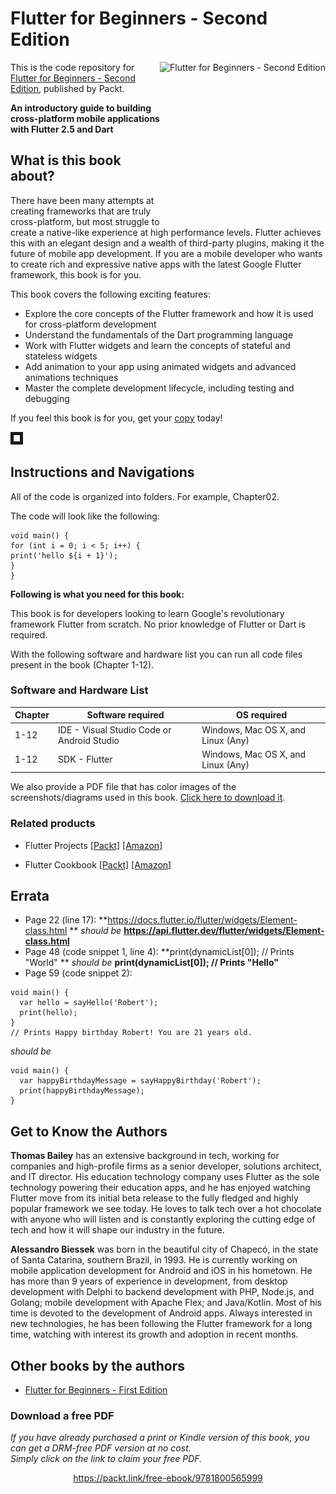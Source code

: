 


# Flutter for Beginners - Second Edition

<a href="https://www.packtpub.com/product/flutter-for-beginners-second-edition/9781800565999?utm_source=github&utm_medium=repository&utm_campaign=9781800565999"><img src="https://static.packt-cdn.com/products/9781800565999/cover/smaller" alt="Flutter for Beginners - Second Edition" height="256px" align="right"></a>

This is the code repository for [Flutter for Beginners - Second Edition](https://www.packtpub.com/product/flutter-for-beginners-second-edition/9781800565999?utm_source=github&utm_medium=repository&utm_campaign=9781800565999), published by Packt.

**An introductory guide to building cross-platform mobile applications with Flutter 2.5 and Dart**

## What is this book about?
There have been many attempts at creating frameworks that are truly cross-platform, but most struggle to create a native-like experience at high performance levels. Flutter achieves this with an elegant design and a wealth of third-party plugins, making it the future of mobile app development. If you are a mobile developer who wants to create rich and expressive native apps with the latest Google Flutter framework, this book is for you.

This book covers the following exciting features:
* Explore the core concepts of the Flutter framework and how it is used for cross-platform development
* Understand the fundamentals of the Dart programming language
* Work with Flutter widgets and learn the concepts of stateful and stateless widgets
* Add animation to your app using animated widgets and advanced animations techniques
* Master the complete development lifecycle, including testing and debugging

If you feel this book is for you, get your [copy](https://www.amazon.com/dp/1800565992) today!

<a href="https://www.packtpub.com/?utm_source=github&utm_medium=banner&utm_campaign=GitHubBanner"><img src="https://raw.githubusercontent.com/PacktPublishing/GitHub/master/GitHub.png" 
alt="https://www.packtpub.com/" border="5" /></a>


## Instructions and Navigations
All of the code is organized into folders. For example, Chapter02.

The code will look like the following:
```
void main() {
for (int i = 0; i < 5; i++) {
print('hello ${i + 1}');
}
}

```

**Following is what you need for this book:**

This book is for developers looking to learn Google's revolutionary framework Flutter from scratch. No prior knowledge of Flutter or Dart is required.

With the following software and hardware list you can run all code files present in the book (Chapter 1-12).

### Software and Hardware List

| Chapter  | Software required                             | OS required                        |
| -------- | ----------------------------------------------| -----------------------------------|
| 1-12     | IDE - Visual Studio Code or Android Studio    | Windows, Mac OS X, and Linux (Any) |
| 1-12     | SDK - Flutter                                 | Windows, Mac OS X, and Linux (Any) |


We also provide a PDF file that has color images of the screenshots/diagrams used in this book. [Click here to download it](https://static.packt-cdn.com/downloads/9781800565999_ColorImages.pdf).


### Related products <Other books you may enjoy>
* Flutter Projects [[Packt]](https://www.packtpub.com/product/flutter-projects/9781838647773?utm_source=github&utm_medium=repository&utm_campaign=9781838647773) [[Amazon]](https://www.amazon.com/dp/1838647775)

* Flutter Cookbook [[Packt]](https://www.packtpub.com/product/flutter-cookbook/9781838823382?utm_source=github&utm_medium=repository&utm_campaign=9781838823382) [[Amazon]](https://www.amazon.com/dp/1838823387)

## Errata 
 * Page 22 (line 17):  **https://docs.flutter.io/flutter/widgets/Element-class.html ** _should be_ **https://api.flutter.dev/flutter/widgets/Element-class.html**
 * Page 48 (code snippet 1, line 4):  **print(dynamicList[0]); // Prints "World" ** _should be_ **print(dynamicList[0]); // Prints "Hello"**
 * Page 59 (code snippet 2): 
 ```
 void main() {
   var hello = sayHello('Robert');
   print(hello);
 }
 // Prints Happy birthday Robert! You are 21 years old.
```
 _should be_ 
  ```
  void main() {
    var happyBirthdayMessage = sayHappyBirthday('Robert');
    print(happyBirthdayMessage);
  }

  ```

## Get to Know the Authors
**Thomas Bailey**
has an extensive background in tech, working for companies and high-profile firms as a senior developer, solutions architect, and IT director. His education technology company uses Flutter as the sole technology powering their education apps, and he has enjoyed watching Flutter move from its initial beta release to the fully fledged and highly popular framework we see today. He loves to talk tech over a hot chocolate with anyone who will listen and is constantly exploring the cutting edge of tech and how it will shape our industry in the future.

**Alessandro Biessek**
was born in the beautiful city of Chapecó, in the state of Santa Catarina, southern Brazil, in 1993. He is currently working on mobile application development for Android and iOS in his hometown. He has more than 9 years of experience in development, from desktop development with Delphi to backend development with PHP, Node.js, and Golang; mobile development with Apache Flex; and Java/Kotlin. Most of his time is devoted to the development of Android apps. Always interested in new technologies, he has been following the Flutter framework for a long time, watching with interest its growth and adoption in recent months.

## Other books by the authors
* [Flutter for Beginners - First Edition](https://www.packtpub.com/product/flutter-for-beginners/9781788996082?utm_source=github&utm_medium=repository&utm_campaign=9781788996082)
### Download a free PDF

 <i>If you have already purchased a print or Kindle version of this book, you can get a DRM-free PDF version at no cost.<br>Simply click on the link to claim your free PDF.</i>
<p align="center"> <a href="https://packt.link/free-ebook/9781800565999">https://packt.link/free-ebook/9781800565999 </a> </p>
